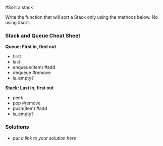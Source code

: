 #Sort a stack

Write the function that will sort a Stack only using the methods below. No using #sort.

### Stack and Queue Cheat Sheet

**Queue: First in, first out**
- first
- last
- enqueue(item) #add
- dequeue #remove
- is_empty?

**Stack: Last in, first out**
- peek
- pop #remove
- push(item) #add
- is_empty?


### Solutions
- *put a link to your solution here*
